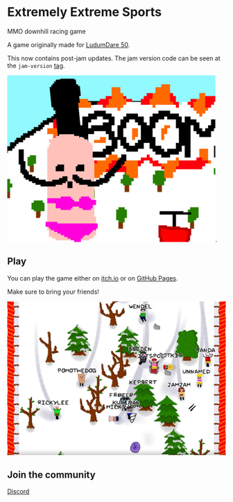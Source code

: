 # Extremely Extreme Sports

MMO downhill racing game

A game originally made for [LudumDare 50](https://ldjam.com/events/ludum-dare/50/extremely-exteme-sports).

This now contains post-jam updates. The jam version code can be seen at the `jam-version` [tag](https://github.com/kuviman/ld50/tree/jam-version).

![cover](screenshots/cover.jpg).

## Play

You can play the game either on [itch.io](https://kuviman.itch.io/ld50) or on [GitHub Pages](https://kuviman.github.io/ld50/).

Make sure to bring your friends!

![multiplayer](screenshots/multiplayer.png)

## Join the community

[Discord](https://discord.gg/jBcJjXMS)
